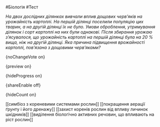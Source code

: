 #Біологія #Тест

*На двох дослідних ділянках вивчали вплив дощових черв’яків на урожайність картоплі. На першій ділянці поселили популяцію цих тварин, а на другій ділянці їх не було. Умови оброблення, утримування ділянок і сорт картоплі на них були однакові. Після збирання урожаю з’ясувалося, що урожайність картоплі на першій ділянці була на 20 % вища, ніж на другій ділянці. Яка причина підвищення врожайності картоплі, пов’язана з дощовими черв’яками?*

{noChangeVote on}

{preview on}

{hideProgress on}

{shareEnable off}

{hideCount on}

[[симбіоз з кореневими системами рослин]]
[[покращення аерації ґрунту і його дренажу]]
[[захист коренів рослин від впливу личинок шкідників]]
[[виділення біологічно активних речовин, що впливають на ріст рослин]]
